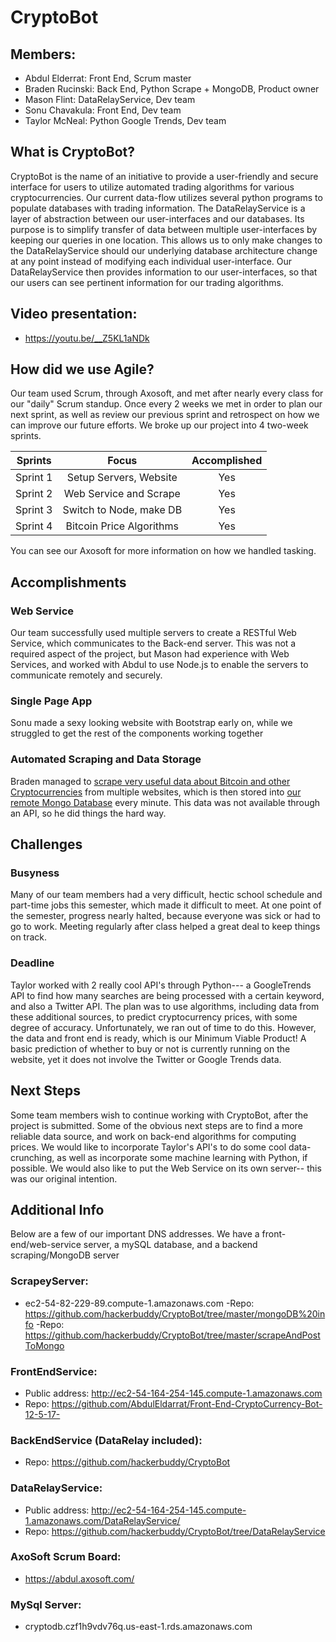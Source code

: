# CryptoBot

## Members:
- Abdul Elderrat: Front End, Scrum master 
- Braden Rucinski: Back End, Python Scrape + MongoDB, Product owner 
- Mason Flint: DataRelayService, Dev team
- Sonu Chavakula: Front End, Dev team
- Taylor McNeal: Python Google Trends, Dev team

## What is CryptoBot?
CryptoBot is the name of an initiative to provide a user-friendly and secure interface for users to utilize automated trading algorithms for various cryptocurrencies.  Our current data-flow utilizes several python programs to populate databases with trading information.  The DataRelayService is a layer of abstraction between our user-interfaces and our databases.  Its purpose is to simplify transfer of data between multiple user-interfaces by keeping our queries in one location.  This allows us to only make changes to the DataRelayService should our underlying database architecture change at any point instead of modifying each individual user-interface.  Our DataRelayService then provides information to our user-interfaces, so that our users can see pertinent information for our trading algorithms.

## Video presentation: 
- https://youtu.be/__Z5KL1aNDk

## How did we use Agile?
Our team used Scrum, through Axosoft, and met after nearly every class for our "daily" Scrum standup. Once every 2 weeks we met in order to plan our next sprint, as well as review our previous sprint and retrospect on how we can improve our future efforts. We broke up our project into 4 two-week sprints. 

| Sprints       | Focus                   | Accomplished |
| ------------- |:----------------------: |:------------:|
| Sprint 1      | Setup Servers, Website  |     Yes      |
| Sprint 2      | Web Service and Scrape  |     Yes      |
| Sprint 3      | Switch to Node, make DB |     Yes      |
| Sprint 4      | Bitcoin Price Algorithms|     Yes      |


You can see our Axosoft for more information on how we handled tasking.


## Accomplishments
### Web Service
Our team successfully used multiple servers to create a RESTful Web Service, which communicates to the Back-end server. This was not a required aspect of the project, but Mason had experience with Web Services, and worked with Abdul to use Node.js to enable the servers to communicate remotely and securely.
### Single Page App
Sonu made a sexy looking website with Bootstrap early on, while we struggled to get the rest of the components working together
### Automated Scraping and Data Storage
Braden managed to [scrape very useful data about Bitcoin and other Cryptocurrencies](https://github.com/hackerbuddy/CryptoBot/tree/master/scrapeAndPostToMongo) from multiple websites, which is then stored into [our remote Mongo Database](https://github.com/hackerbuddy/CryptoBot/tree/master/mongoDB%20info) every minute. This data was not available through an API, so he did things the hard way. 
## Challenges
### Busyness
Many of our team members had a very difficult, hectic school schedule and part-time jobs this semester,  which made it difficult to meet. At one point of the semester, progress nearly halted, because everyone was sick or had to go to work. Meeting regularly after class helped a great deal to keep things on track.
### Deadline
Taylor worked with 2 really cool API's through Python--- a GoogleTrends API to find how many searches are being processed with a certain keyword, and also a Twitter API. The plan was to use algorithms, including data from these additional sources, to predict cryptocurrency prices, with some degree of accuracy. Unfortunately, we ran out of time to do this. However, the data and front end is ready, which is our Minimum Viable Product! A basic prediction of whether to buy or not is currently running on the website, yet it does not involve the Twitter or Google Trends data.
## Next Steps
Some team members wish to continue working with CryptoBot, after the project is submitted. Some of the obvious next steps are to find a more reliable data source, and work on back-end algorithms for computing prices. We would like to incorporate Taylor's API's to do some cool data-crunching, as well as incorporate some machine learning with Python, if possible. We would also like to put the Web Service on its own server-- this was our original intention.
## Additional Info
Below are a few of our important DNS addresses. We have a front-end/web-service server, a mySQL database, and a backend scraping/MongoDB server

### ScrapeyServer: 
- ec2-54-82-229-89.compute-1.amazonaws.com
-Repo: https://github.com/hackerbuddy/CryptoBot/tree/master/mongoDB%20info
-Repo: https://github.com/hackerbuddy/CryptoBot/tree/master/scrapeAndPostToMongo
### FrontEndService: 
- Public address: http://ec2-54-164-254-145.compute-1.amazonaws.com
- Repo: https://github.com/AbdulEldarrat/Front-End-CryptoCurrency-Bot-12-5-17-
### BackEndService (DataRelay included):
- Repo: https://github.com/hackerbuddy/CryptoBot
### DataRelayService: 
- Public address: http://ec2-54-164-254-145.compute-1.amazonaws.com/DataRelayService/
- Repo: https://github.com/hackerbuddy/CryptoBot/tree/DataRelayService
### AxoSoft Scrum Board:
- https://abdul.axosoft.com/
### MySql Server: 
- cryptodb.czf1h9vdv76q.us-east-1.rds.amazonaws.com 
